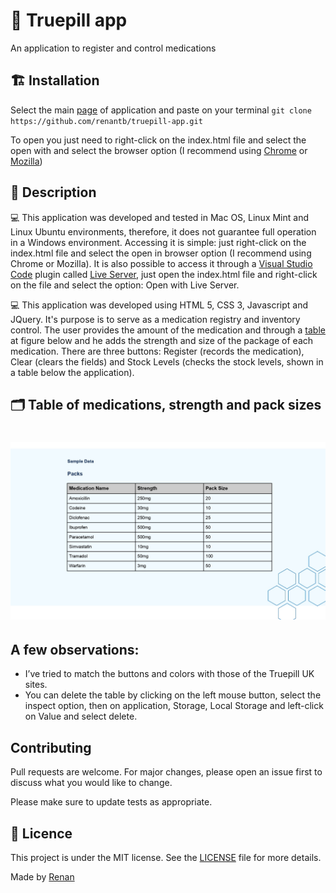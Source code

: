 # 💊 Truepill app
An application to register and control medications

## 🏗 Installation
Select the main [page](https://github.com/renantb/truepill-app) of application and paste on your terminal ```git clone https://github.com/renantb/truepill-app.git``` 

To open you just need to right-click on the index.html file and select the open with and select the browser option (I recommend using [Chrome](https://www.google.com/chrome/) or [Mozilla](https://www.mozilla.org/pt-PT/firefox/new/))

## 📄 Description

💻 This application was developed and tested in Mac OS, Linux Mint and Linux Ubuntu environments, therefore, it does not guarantee full operation in a Windows environment. Accessing it is simple: just right-click on the index.html file and select the open in browser option (I recommend using Chrome or Mozilla).
It is also possible to access it through a [Visual Studio Code](https://code.visualstudio.com/download) plugin called [Live Server](https://marketplace.visualstudio.com/items?itemName=ritwickdey.LiveServer), just open the index.html file and right-click on the file and select the option: Open with Live Server.

💻 This application was developed using HTML 5, CSS 3, Javascript and JQuery. It's purpose is to serve as a medication registry and inventory control. 
The user provides the amount of the medication and through a [table](https://github.com/renantb/truepill-app/blob/main/Medications.jpg) at figure below and he adds the strength and size of the package of each medication.
There are three buttons: Register (records the medication), Clear (clears the fields) and Stock Levels (checks the stock levels, shown in a table below the application).

## 🗂 Table of medications, strength and pack sizes

<h1 align="center">
  <img alt="medications" title="medications" src="https://github.com/renantb/truepill-app/blob/main/Medications.jpg" width="900px" />
</h1>


## A few observations:	
- I’ve tried to match the buttons and colors with those of the Truepill UK sites.
- You can delete the table by clicking on the left mouse button, select the inspect option, then on application, Storage, Local Storage and left-click on Value and select delete.

## Contributing
Pull requests are welcome. For major changes, please open an issue first to discuss what you would like to change.

Please make sure to update tests as appropriate.

## :memo: Licence

This project is under the MIT license. See the [LICENSE](.github/LICENSE.md) file for more details.

Made by [Renan](https://github.com/renantb)
